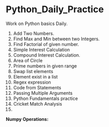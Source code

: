 # Python_Daily_Practice
Work on Python basics Daily.
1. Add Two Numbers.
2. Find Max and Min between two Integers.
3. Find Factorial of given number.
4. Simple Interest Calculation
5. Compound Interest Calculation.
6. Area of Circle
7. Prime numbers in given range
8. Swap list elements
9. Element exist in a list
10. Regex expression
11. Code from Statements
12. Passing Multiple Arguments
13. Python Fundamentals practice
14. Cricket Match Analysis
15. 

**Numpy Operations:**
